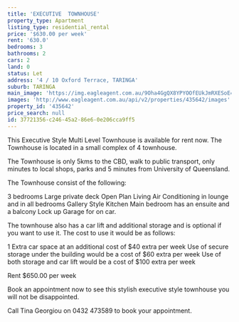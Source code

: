 ```yaml
---
title: 'EXECUTIVE  TOWNHOUSE'
property_type: Apartment
listing_type: residential_rental
price: '$630.00 per week'
rent: '630.0'
bedrooms: 3
bathrooms: 2
cars: 2
land: 0
status: Let
address: '4 / 10 Oxford Terrace, TARINGA'
suburb: TARINGA
main_image: 'https://img.eagleagent.com.au/9Oha4GgQX8YPYOOfEUkJmRXESoE=/1280x854/smart/https://s3-us-west-2.amazonaws.com/eagleagent-orig/images/6826347/416549577-image-M.jpg'
images: 'http://www.eagleagent.com.au/api/v2/properties/435642/images'
property_id: '435642'
price_search: null
id: 37721356-c246-45a2-86e6-0e206cca9ff5
---
```

This Executive Style Multi Level Townhouse is available for rent now. The Townhouse is located in a small complex of 4 townhouse.

The Townhouse is only 5kms to the CBD, walk to public transport, only minutes to local shops, parks and 5 minutes from University of Queensland.

The Townhouse consist of the following:

3 bedrooms
Large private deck
Open Plan Living
Air Conditioning in lounge and in all bedrooms
Gallery Style Kitchen
Main bedroom has an ensuite and a balcony
Lock up Garage for on car.

The townhouse also has a car lift and additional storage and is optional if you want to use it. The cost to use it would be as follows:

1 Extra car space at an additional cost of $40 extra per week
Use of secure storage under the building would be a cost of $60 extra per week
Use of both storage and car lift would be a cost of $100 extra per week

Rent $650.00 per week

Book an appointment now to see this stylish executive style townhouse you will not be disappointed.

Call Tina Georgiou on 0432 473589 to book  your appointment.